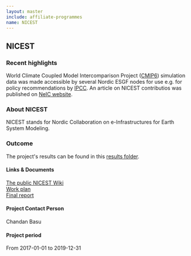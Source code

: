 ```yaml
---
layout: master
include: affiliate-programmes
name: NICEST
---
```


## NICEST

### Recent highlights
World Climate Coupled Model Intercomparison Project ([CMIP6](https://www.wcrp-climate.org/wgcm-cmip/wgcm-cmip6)) simulation data was made accessible by several Nordic ESGF nodes for use e.g. for policy recommendations by [IPCC](https://www.ipcc.ch). An article on NICEST contributios was published on [NeIC website](https://neic.no/news/2019/11/13/CMIP6/). 

### About NICEST
NICEST stands for Nordic Collaboration on e-Infrastructures for Earth System Modeling.
 
### Outcome
The project's results can be found in this [results folder](https://drive.google.com/drive/u/0/folders/1Q3u421JjarfTY_8HZumszEki_oEHoAx-).
 
#### Links & Documents
[The public NICEST Wiki](https://wiki.neic.no/wiki/NICEST) <br/>
[Work plan](https://wiki.neic.no/w/ext/img_auth.php/3/37/20161125_NeIC_ESM_work_plan_approved.pdf) <br/>
[Final report](https://wiki.neic.no/int/File:NICEST1-NeIC-Final_report.pdf)

#### Project Contact Person
Chandan Basu

#### Project period
From 2017-01-01 to 2019-12-31
